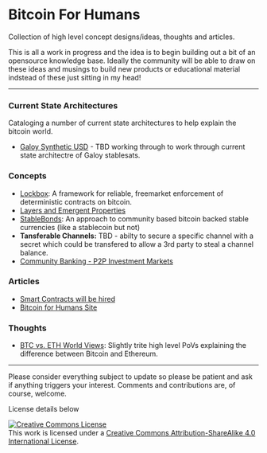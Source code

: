 # Bitcoin For Humans

Collection of high level concept designs/ideas, thoughts and articles.  

This is all a work in progress and the idea is to begin building out a bit of an opensource knowledge base.  Ideally the community will be able to draw on these ideas and musings to build new products or educational material indstead of these just sitting in my head!

---

### Current State Architectures

Cataloging a number of current state architectures to help explain the bitcoin world.

* [Galoy Synthetic USD](GaloySyntheticUSD.md) - TBD working through to work through current state architectre of Galoy stablesats.

### Concepts

* [Lockbox](lockbox/Lockbox.md): A framework for reliable, freemarket enforcement of deterministic contracts on bitcoin.
* [Layers and Emergent Properties](bitcoincake.md)
* [StableBonds](StableBonds.md): An approach to community based bitcoin backed stable currencies (like a stablecoin but not)
* **Tansferable Channels:** TBD - abilty to secure a specific channel with a secret which could be transfered to allow a 3rd party to steal a channel balance. 
* [Community Banking - P2P Investment Markets](commbank_p2pinvest.md)

### Articles

* [Smart Contracts will be hired](HireSmartContracts.md)
* [Bitcoin for Humans Site](https://bitcoinforhumans.com)

### Thoughts

* [BTC vs. ETH World Views](worldview.md): Slightly trite high level PoVs explaining the difference between Bitcoin and Ethereum.

---

Please consider everything subject to update so please be patient and ask if anything triggers your interest. Comments and contributions are, of course, welcome.

License details below

<a rel="license" href="http://creativecommons.org/licenses/by-sa/4.0/"><img alt="Creative Commons License" style="border-width:0" src="https://i.creativecommons.org/l/by-sa/4.0/88x31.png" /></a><br />This work is licensed under a <a rel="license" href="http://creativecommons.org/licenses/by-sa/4.0/">Creative Commons Attribution-ShareAlike 4.0 International License</a>.
